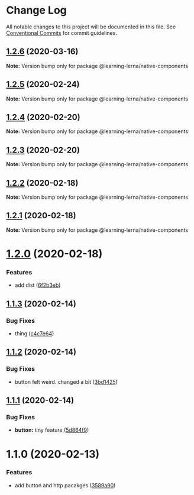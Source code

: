 # Change Log

All notable changes to this project will be documented in this file.
See [Conventional Commits](https://conventionalcommits.org) for commit guidelines.

## [1.2.6](https://github.com/chrisventura/learning-lerna/compare/@learning-lerna/native-components@1.2.5...@learning-lerna/native-components@1.2.6) (2020-03-16)

**Note:** Version bump only for package @learning-lerna/native-components





## [1.2.5](https://github.com/chrisventura/learning-lerna/compare/@learning-lerna/native-components@1.2.4...@learning-lerna/native-components@1.2.5) (2020-02-24)

**Note:** Version bump only for package @learning-lerna/native-components





## [1.2.4](https://github.com/chrisventura/learning-lerna/compare/@learning-lerna/native-components@1.2.3...@learning-lerna/native-components@1.2.4) (2020-02-20)

**Note:** Version bump only for package @learning-lerna/native-components





## [1.2.3](https://github.com/chrisventura/learning-lerna/compare/@learning-lerna/native-components@1.2.2...@learning-lerna/native-components@1.2.3) (2020-02-20)

**Note:** Version bump only for package @learning-lerna/native-components





## [1.2.2](https://github.com/chrisventura/learning-lerna/compare/@learning-lerna/native-components@1.2.1...@learning-lerna/native-components@1.2.2) (2020-02-18)

**Note:** Version bump only for package @learning-lerna/native-components





## [1.2.1](https://github.com/chrisventura/learning-lerna/compare/@learning-lerna/native-components@1.2.0...@learning-lerna/native-components@1.2.1) (2020-02-18)

**Note:** Version bump only for package @learning-lerna/native-components





# [1.2.0](https://github.com/chrisventura/learning-lerna/compare/@learning-lerna/native-components@1.1.3...@learning-lerna/native-components@1.2.0) (2020-02-18)


### Features

* add dist ([6f2b3eb](https://github.com/chrisventura/learning-lerna/commit/6f2b3eb))





## [1.1.3](https://github.com/chrisventura/learning-lerna/compare/@learning-lerna/native-components@1.1.2...@learning-lerna/native-components@1.1.3) (2020-02-14)


### Bug Fixes

* thing ([c4c7e64](https://github.com/chrisventura/learning-lerna/commit/c4c7e64))





## [1.1.2](https://github.com/chrisventura/learning-lerna/compare/@learning-lerna/native-components@1.1.1...@learning-lerna/native-components@1.1.2) (2020-02-14)


### Bug Fixes

* button felt weird. changed a bit ([3bd1425](https://github.com/chrisventura/learning-lerna/commit/3bd1425))





## [1.1.1](https://github.com/chrisventura/learning-lerna/compare/@learning-lerna/native-components@1.1.0...@learning-lerna/native-components@1.1.1) (2020-02-14)


### Bug Fixes

* **button:** tiny feature ([5d864f9](https://github.com/chrisventura/learning-lerna/commit/5d864f9))





# 1.1.0 (2020-02-13)


### Features

* add button and http pacakges ([3589a90](https://github.com/chrisventura/learning-lerna/commit/3589a90))
